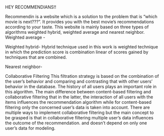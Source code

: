 HEY RECOMMENDIANS!!

Recommendin is a website which is a solution to the problem that is “which movie is next???”. It provides you with the best movie’s recommendations according to your taste.
This website is mainly based on three types of algorithms weighted hybrid, weighted average and nearest neighbor.
Weighted average - 

 


Weighted hybrid-  Hybrid technique used in this work is weighted technique in which the prediction score is combination linear of scores gained by techniques that are combined.

Nearest neighbor-
 

Collaborative Filtering
This filtration strategy is based on the combination of the user’s behavior and comparing and contrasting that with other users’ behavior in the database. The history of all users plays an important role in this algorithm. The main difference between content-based filtering and collaborative filtering that in the latter, the interaction of all users with the items influences the recommendation algorithm while for content-based filtering only the concerned user’s data is taken into account.
There are multiple ways to implement collaborative filtering but the main concept to be grasped is that in collaborative filtering multiple user’s data influences the outcome of the recommendation. and doesn’t depend on only one user’s data for modeling.
 






